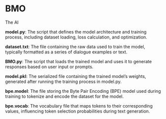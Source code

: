 # BMO
The AI

**model.py**: The script that defines the model architecture and training process, including dataset loading, loss calculation, and optimization.  

**dataset.txt**: The file containing the raw data used to train the model, typically formatted as a series of dialogue examples or text.  

**BMO.py**: The script that loads the trained model and uses it to generate responses based on user input or prompts.  

**model.pkl**: The serialized file containing the trained model’s weights, generated after running the training process in model.py.  

**bpe.model**: The file storing the Byte Pair Encoding (BPE) model used during training to tokenize and encode the dataset for the model.  

**bpe.vocab**: The vocabulary file that maps tokens to their corresponding values, influencing token selection probabilities during text generation.  
